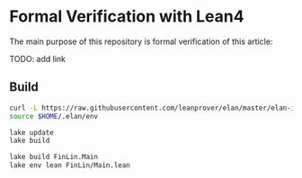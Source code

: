 # Formal Verification with Lean4

The main purpose of this repository is formal verification of this article:

TODO: add link

## Build

```sh
curl -L https://raw.githubusercontent.com/leanprover/elan/master/elan-init.sh -sSf | sh -s -- -y
source $HOME/.elan/env

lake update
lake build

lake build FinLin.Main
lake env lean FinLin/Main.lean
```
